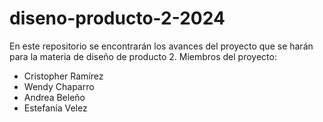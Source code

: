 # diseno-producto-2-2024
En este repositorio se encontrarán los avances del proyecto que se harán para la materia de diseño de producto 2.
Miembros del proyecto: 
- Cristopher Ramírez
- Wendy Chaparro
- Andrea Beleño
- Estefanía Velez
